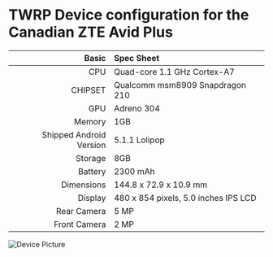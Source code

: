# TWRP Device configuration for the Canadian ZTE Avid Plus

Basic   | Spec Sheet
-------:|:-------------------------
CPU     | Quad-core 1.1 GHz Cortex-A7
CHIPSET | Qualcomm msm8909 Snapdragon 210
GPU     | Adreno 304
Memory  | 1GB
Shipped Android Version | 5.1.1 Lolipop
Storage | 8GB
Battery | 2300 mAh
Dimensions | 144.8 x 72.9 x 10.9 mm
Display | 480 x 854 pixels, 5.0 inches IPS LCD
Rear Camera  | 5 MP
Front Camera | 2 MP

![Device Picture](https://i-cdn.phonearena.com/images/phones/59472-xlarge/ZTE-Avid-Plus.jpg)
